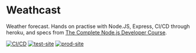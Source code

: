# Weathcast

Weather forecast. Hands on practise with Node.JS, Express, CI/CD through heroku, and specs from [The Complete Node.js Developer Course][udemy].

[![CI/CD][cicd_badge]][cicd]
[![test-site][test_site_badge]][test_site]
[![prod-site][prod_site_badge]][prod_site]

[cicd]: https://github.com/rdok/weathcast/actions/workflows/cicd.yml
[cicd_badge]: https://github.com/rdok/weathcast/actions/workflows/cicd.yml/badge.svg
[test_site_badge]: https://img.shields.io/badge/test-grey?style=flat-square&logo=heroku
[test_site]: https://rdok-test-weathcast.herokuapp.com/
[prod_site_badge]: https://img.shields.io/badge/prod-grey?style=flat-square&logo=heroku
[prod_site]: https://rdok-prod-weathcast.herokuapp.com/
[udemy]: https://www.udemy.com/course/the-complete-nodejs-developer-course-2/
